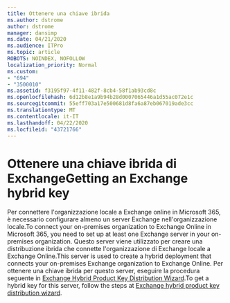 ```yaml
---
title: Ottenere una chiave ibrida
ms.author: dstrome
author: dstrome
manager: dansimp
ms.date: 04/21/2020
ms.audience: ITPro
ms.topic: article
ROBOTS: NOINDEX, NOFOLLOW
localization_priority: Normal
ms.custom:
- "694"
- "3500010"
ms.assetid: f3195f97-4f11-482f-8cb4-58f1ab93cd8c
ms.openlocfilehash: 6d12b8e1a9b94b28d0007065446a1d55ac072e1c
ms.sourcegitcommit: 55eff703a17e500681d8fa6a87eb067019ade3cc
ms.translationtype: MT
ms.contentlocale: it-IT
ms.lasthandoff: 04/22/2020
ms.locfileid: "43721766"
---
```

# <a name="getting-an-exchange-hybrid-key"></a><span data-ttu-id="60f2c-102">Ottenere una chiave ibrida di Exchange</span><span class="sxs-lookup"><span data-stu-id="60f2c-102">Getting an Exchange hybrid key</span></span>

<span data-ttu-id="60f2c-103">Per connettere l'organizzazione locale a Exchange online in Microsoft 365, è necessario configurare almeno un server Exchange nell'organizzazione locale.</span><span class="sxs-lookup"><span data-stu-id="60f2c-103">To connect your on-premises organization to Exchange Online in Microsoft 365, you need to set up at least one Exchange server in your on-premises organization.</span></span> <span data-ttu-id="60f2c-104">Questo server viene utilizzato per creare una distribuzione ibrida che connette l'organizzazione di Exchange locale a Exchange Online.</span><span class="sxs-lookup"><span data-stu-id="60f2c-104">This server is used to create a hybrid deployment that connects your on-premises Exchange organization to Exchange Online.</span></span> <span data-ttu-id="60f2c-105">Per ottenere una chiave ibrida per questo server, eseguire la procedura seguente in [Exchange Hybrid Product Key Distribution Wizard](https://aka.ms/hybridkey).</span><span class="sxs-lookup"><span data-stu-id="60f2c-105">To get a hybrid key for this server, follow the steps at [Exchange hybrid product key distribution wizard](https://aka.ms/hybridkey).</span></span>
  